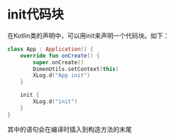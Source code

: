 # init代码块

在Kotlin类的声明中，可以用init来声明一个代码块。如下：

```kotlin
class App : Application() {
    override fun onCreate() {
        super.onCreate()
        DimenUtils.setContext(this)
        XLog.d("App init")
    }

    init {
        XLog.d("init")
    }
}
```

其中的语句会在编译时插入到构造方法的末尾